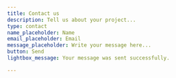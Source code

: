 ```yaml
---
title: Contact us
description: Tell us about your project...
type: contact
name_placeholder: Name
email_placeholder: Email
message_placeholder: Write your message here...
button: Send
lightbox_message: Your message was sent successfully.

---
```

